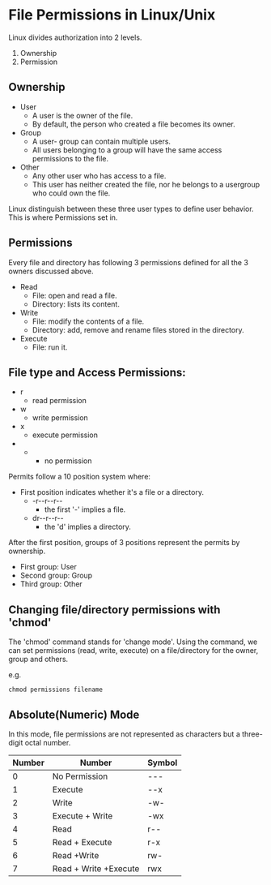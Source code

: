 # File Permissions in Linux/Unix

Linux divides authorization into 2 levels.

1. Ownership
2. Permission

## Ownership

- User
	- A user is the owner of the file.
	- By default, the person who created a file becomes its owner. 
- Group
	- A user- group can contain multiple users.
	- All users belonging to a group will have the same access permissions to the file. 
- Other
	- Any other user who has access to a file. 
	- This user has neither created the file, nor he belongs to a usergroup who could own the file.

Linux distinguish between these three user types to define user behavior. This is where Permissions set in.

## Permissions

Every file and directory has following 3 permissions defined for all the 3 owners discussed above.

- Read
	- File: open and read a file.
	- Directory: lists its content.
- Write
	- File: modify the contents of a file.
	- Directory: add, remove and rename files stored in the directory. 
- Execute
	- File: run it.

## File type and Access Permissions:

- r
	- read permission
- w 
	- write permission
- x
	- execute permission
- - 
	- no permission

Permits follow a 10 position system where:

- First position indicates whether it's a file or a directory.
	- -r--r--r-- 
		- the first '-' implies a file.
	- dr--r--r--
		- the 'd' implies a directory.

After the first position, groups of 3 positions represent the permits by ownership.

- First group: User
- Second group: Group
- Third group: Other

## Changing file/directory permissions with 'chmod'

The 'chmod' command stands for 'change mode'. Using the command, we can set permissions (read, write, execute) on a file/directory for the owner, group and others.

e.g.
```shell
chmod permissions filename
```

## Absolute(Numeric) Mode

In this mode, file permissions are not represented as characters but a three-digit octal number.

| Number | Number                | Symbol |
|--------|-----------------------|--------|
|    0   |     No Permission     |   ---  |
|    1   |        Execute        |   --x  |
|    2   |         Write         |   -w-  |
|    3   |    Execute + Write    |   -wx  |
|    4   |          Read         |   r--  |
|    5   |     Read + Execute    |   r-x  |
|    6   |      Read +Write      |   rw-  |
|    7   | Read + Write +Execute |   rwx  |


